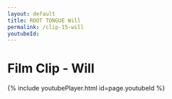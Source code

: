 ```yaml
---
layout: default
title: ROOT TONGUE Will
permalink: /clip-15-will
youtubeId:
---
```

# Film Clip - Will

{% include youtubePlayer.html id=page.youtubeId %}
